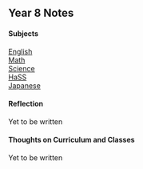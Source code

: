 <body>
  <h2>Year 8 Notes</h2>
  <h4>Subjects</h4>
  <p><a href="https://shan-mei.github.io/shanmeis-notes/notes/year-8/english.html">English</a><br><a href="https://shan-mei.github.io/shanmeis-notes/notes/year-8/math.html">Math</a><br><a href="https://shan-mei.github.io/shanmeis-notes/notes/year-8/science.html">Science</a><br><a href="https://shan-mei.github.io/shanmeis-notes/notes/year-8/hass.html">HaSS</a><br><a href="https://shan-mei.github.io/shanmeis-notes/notes/year-8/japanese.html">Japanese</a></p>
  <h4>Reflection</h4>
  <p>Yet to be written</p>
  <h4>Thoughts on Curriculum and Classes</h4>
  <p>Yet to be written</p>
</body>